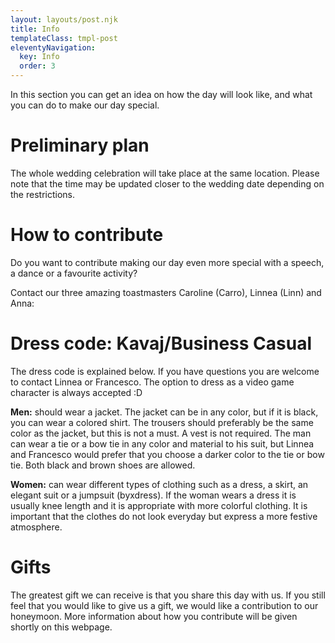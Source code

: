 ```yaml
---
layout: layouts/post.njk
title: Info
templateClass: tmpl-post
eleventyNavigation:
  key: Info
  order: 3
---
```


In this section you can get an idea on how the day will look like,
and what you can do to make our day special.

# Preliminary plan

The whole wedding celebration will take place at the same location.
Please note that the time may be updated closer to the wedding date depending on the restrictions.

<p id="pForSchedule"></p>

# How to contribute

Do you want to contribute making our day even more special
with a speech, a dance or a favourite activity?

Contact our three amazing toastmasters Caroline (Carro), Linnea (Linn) and Anna:
<p id="pForToast"></p>

# Dress code: Kavaj/Business Casual

The dress code is explained below.
If you have questions you are welcome to contact Linnea or Francesco.
The option to dress as a video game character is always accepted :D

**Men:** should wear a jacket.
The jacket can be in any color, but if it is black, you can wear a colored shirt.
The trousers should preferably be the same color as the jacket, but this is not a must.
A vest is not required. The man can wear a tie or a bow tie in any color and material to his suit, but Linnea and Francesco would prefer that you choose a darker color to the tie or bow tie. Both black and brown shoes are allowed.

**Women:** can wear different types of clothing such as a dress, a skirt, an elegant suit or a jumpsuit (byxdress). If the woman wears a dress it is usually knee length and it is appropriate with more colorful clothing. It is important that the clothes do not look everyday but express a more festive atmosphere. 

# Gifts
The greatest gift we can receive is that you share this day with us. If you still feel that you would like to give us a gift, we would like a contribution to our honeymoon. More information about how you contribute will be given shortly on this webpage.

<script>
  readFromFirebaseParam('textSchedule','pForSchedule');
  readFromFirebaseParam('textToast','pForToast');
</script>
